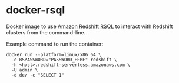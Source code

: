 # docker-rsql

Docker image to use [Amazon Redshift RSQL](https://docs.aws.amazon.com/redshift/latest/mgmt/rsql-query-tool.html) to interact with Redshift clusters from the command-line.

Example command to run the container:

```shell
docker run --platform=linux/x86_64 \
  -e RSPASSWORD="PASSWORD_HERE" redshift \
  -h <host>.redshift-serverless.amazonaws.com \
  -U admin \
  -d dev -c "SELECT 1"
```